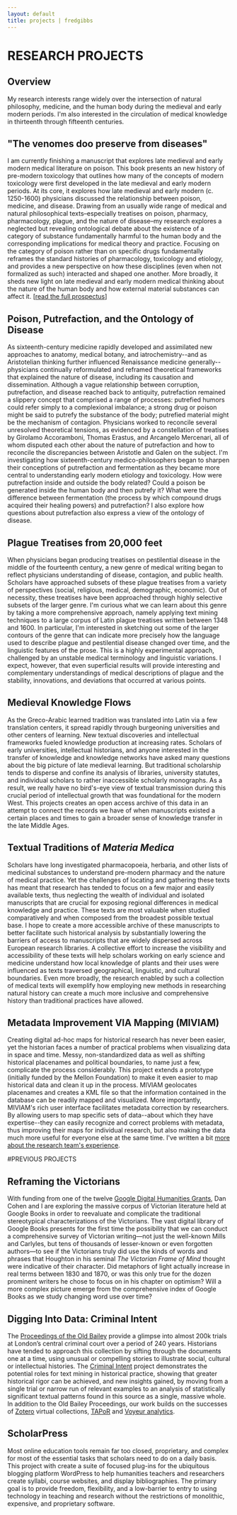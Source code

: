 ```yaml
---
layout: default
title: projects | fredgibbs
---
```


# RESEARCH PROJECTS

## Overview
My research interests range widely over the intersection of natural philosophy, medicine, and the human body during the medieval and early modern periods. I'm also interested in the circulation of medical knowledge in thirteenth through fifteenth centuries.


## "The venomes doo preserve from diseases"
I am currently finishing a manuscript that explores late medieval and early modern medical literature on poison. This book presents an new history of pre-modern toxicology that outlines how many of the concepts of modern toxicology were first developed in the late medieval and early modern periods. At its core, it explores how late medieval and early modern (c. 1250-1600) physicians discussed the relationship between poison, medicine, and disease. Drawing from an usually wide range of medical and natural philosophical texts&#8211;especially treatises on poison, pharmacy, pharmacology, plague, and the nature of disease&#8211;my research explores a neglected but revealing ontological debate about the existence of a category of substance fundamentally harmful to the human body and the corresponding implications for medical theory and practice. Focusing on the category of poison rather than on specific drugs fundamentally reframes the standard histories of pharmacology, toxicology and etiology, and provides a new perspective on how these disciplines (even when not formalized as such) interacted and shaped one another. More broadly, it sheds new light on late medieval and early modern medical thinking about the nature of the human body and how external material substances can affect it. [[read the full prospectus](../medieval-and-early-modern-toxicology)]


## Poison, Putrefaction, and the Ontology of Disease
As sixteenth-century medicine rapidly developed and assimilated new approaches to anatomy, medical botany, and iatrochemistry--and as Aristotelian thinking further influenced Renaissance medicine generally--physicians continually reformulated and reframed theoretical frameworks that explained the nature of disease, including its causation and dissemination. Although a vague relationship between corruption, putrefaction, and disease reached back to antiquity, putrefaction remained a slippery concept that comprised a range of processes: putrefied humors could refer simply to a complexional imbalance; a strong drug or poison might be said to putrefy the substance of the body; putrefied material might be the mechanism of contagion. Physicians worked to reconcile several unresolved theoretical tensions, as evidenced by a constellation of treatises by Girolamo Accoramboni, Thomas Erastus, and Arcangelo Mercenari, all of whom disputed each other about the nature of putrefaction and how to reconcile the discrepancies between Aristotle and Galen on the subject. I'm investigating how sixteenth-century medico-philosophers began to sharpen their conceptions of putrefaction and fermentation as they became more central to understanding early modern etiology and toxicology. How were putrefaction inside and outside the body related? Could a poison be generated inside the human body and then putrefy it? What were the difference between fermentation (the process by which compound drugs acquired their healing powers) and putrefaction? I also explore how questions about putrefaction also express a view of the ontology of disease.


## Plague Treatises from 20,000 feet
When physicians began producing treatises on pestilential disease in the middle of the fourteenth century, a new genre of medical writing began to reflect physicians understanding of disease, contagion, and public health. Scholars have approached subsets of these plague treatises from a variety of perspectives (social, religious, medical, demographic, economic). Out of necessity, these treatises have been approached through highly selective subsets of the larger genre. I'm curious what we can learn about this genre by taking a more comprehensive approach, namely applying text mining techniques to a large corpus of Latin plague treatises written between 1348 and 1600. In particular, I'm interested in sketching out some of the larger contours of the genre that can indicate more precisely how the language used to describe plague and pestilential disease changed over time, and the linguistic features of the prose. This is a highly experimental approach, challenged by an unstable medical terminology and linguistic variations. I expect, however, that even superficial results will provide interesting and complementary understandings of medical descriptions of plague and the stability, innovations, and deviations that occurred at various points.


## Medieval Knowledge Flows
As the Greco-Arabic learned tradition was translated into Latin via a few translation centers, it spread rapidly through burgeoning universities and other centers of learning. New textual discoveries and intellectual frameworks fueled knowledge production at increasing rates. Scholars of early universities, intellectual historians, and anyone interested in the transfer of knowledge and knowledge networks have asked many questions about the big picture of late medieval learning. But traditional scholarship tends to disperse and confine its analysis of libraries, university statutes, and individual scholars to rather inaccessible scholarly monographs. As a result, we really have no bird's-eye view of textual transmission during this crucial period of intellectual growth that was foundational for the modern West. This projects creates an open access archive of this data in an attempt to connect the records we have of when manuscripts existed a certain places and times to gain a broader sense of knowledge transfer in the late Middle Ages.


## Textual Traditions of _Materia Medica_
Scholars have long investigated pharmacopoeia, herbaria, and other lists of medicinal substances to understand pre-modern pharmacy and the nature of medical practice. Yet the challenges of locating and gathering these texts has meant that research has tended to focus on a few major and easily available texts, thus neglecting the wealth of individual and isolated manuscripts that are crucial for exposing regional differences in medical knowledge and practice. These texts are most valuable when studied comparatively and when composed from the broadest possible textual base. I hope to create a more accessible archive of these manuscripts to better facilitate such historical analysis by substantially lowering the barriers of access to manuscripts that are widely dispersed across European research libraries. A collective effort to increase the visibility and accessibility of these texts will help scholars working on early science and medicine understand how local knowledge of plants and their uses were influenced as texts traversed geographical, linguistic, and cultural boundaries. Even more broadly, the research enabled by such a collection of medical texts will exemplify how employing new methods in researching natural history can create a much more inclusive and comprehensive history than traditional practices have allowed.


## Metadata Improvement VIA Mapping (MIVIAM)
Creating digital ad-hoc maps for historical research has never been easier, yet the historian faces a number of practical problems when visualizing data in space and time. Messy, non-standardized data as well as shifting historical placenames and political boundaries, to name just a few, complicate the process considerably. This project extends a prototype (initially funded by the Mellon Foundation) to make it even easier to map historical data and clean it up in the process. MIVIAM geolocates placenames and creates a KML file so that the information contained in the database can be readily mapped and visualized. More importantly, MIVIAM's rich user interface facilitates metadata correction by researchers. By allowing users to map specific sets of data--about which they have expertise--they can easily recognize and correct problems with metadata, thus improving their maps for individual research, but also making the data much more useful for everyone else at the same time. I've written a bit [more about the research team's experience](plants-places-and-metadata/).


#PREVIOUS PROJECTS

## Reframing the Victorians
With funding from one of the twelve [Google Digital Humanities Grants](http://googleblog.blogspot.com/2010/07/our-commitment-to-digital-humanities.html), Dan Cohen and I are exploring the massive corpus of Victorian literature held at Google Books in order to reevaluate and complicate the traditional stereotypical characterizations of the Victorians. The vast digital library of Google Books presents for the first time the possibility that we can conduct a comprehensive survey of Victorian writing—not just the well-known Mills and Carlyles, but tens of thousands of lesser-known or even forgotten authors—to see if the Victorians truly did use the kinds of words and phrases that Houghton in his seminal _The Victorian Frame of Mind_ thought were indicative of their character. Did metaphors of light actually increase in real terms between 1830 and 1870, or was this only true for the dozen prominent writers he chose to focus on in his chapter on optimism? Will a more complex picture emerge from the comprehensive index of Google Books as we study changing word use over time?

## Digging Into Data: Criminal Intent
The [Proceedings of the Old Bailey](http://oldbaileyonline.org) provide a glimpse into almost 200k trials at London’s central criminal court over a period of 240 years. Historians have tended to approach this collection by sifting through the documents one at a time, using unusual or compelling stories to illustrate social, cultural or intellectual histories. The [Criminal Intent](http://criminalintent.org) project demonstrates the potential roles for text mining in historical practice, showing that greater historical rigor can be achieved, and new insights gained, by moving from a single trial or narrow run of relevant examples to an analysis of statistically significant textual patterns found in this source as a single, massive whole. In addition to the Old Bailey Proceedings, our work builds on the successes of [Zotero](http://zotero.org) virtual collections, [TAPoR](http://portal.tapor.ca/portal/portal) and [Voyeur analytics](voyeurtools.org).

## ScholarPress
Most online education tools remain far too closed, proprietary, and complex for most of the essential tasks that scholars need to do on a daily basis. This project with create a suite of focused plug-ins for the ubiquitous blogging platform WordPress to help humanities teachers and researchers create syllabi, course websites, and display bibliographies. The primary goal is to provide freedom, flexibility, and a low-barrier to entry to using technology in teaching and research without the restrictions of monolithic, expensive, and proprietary software.
